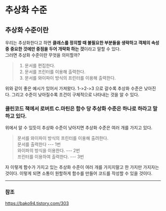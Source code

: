 # 추상화 수준
## 추상화 수준이란
우리는 추상화한다고 하면 **클래스를 정의할 때 불필요한 부분들을 생략하고 객체의 속성 중 중요한 것에만 중점을 두어 개략화 하는 것**이라고 말할 수 있다.<br>
그러면 추상화 수준이란 무엇을 의미할까?
>1) 문서를 편집한다.<br>
>2) 문서를 프린터를 이용해 출력한다. <br>
>3) 문서를 와이파이 방식의 프린터를 이용해 출력한다. 

위와 같이 좋은 예시가 있어서 가져왔다. 1->2->3 으로 갈수록 추상화 수준은 낮아진다. 그리고 수준이 낮아질수록 조건이 구체적으로 나타내는 것을 알 수 있다.
### 클린코드 책에서 로버트 C.마틴은 함수 당 추상화 수준은 하나로 하라고 말하고 있다.
위에서 알 수 있듯이 추상화 수준이 낮아지면 추상화 수준은 여러 개를 가지고 있다. 
> 문서를 와이파이 방식의 프린터를 이용해 출려한다.<BR>
문서를 출력한다 --- 1번<BR>
와이파의 방식을 이용한다. --- 2번<BR>
프린터를 이용하여 출력한다. --- 3번<BR>

자 이렇게 함수가 가지고 있는 추상화 수준이 여러 개를 가지지말고 한 가지만 가지자는 것이다. 이렇게 되면 소통이 원할하게 함수를 만들어 코드를 작성할 수 있을 것이다.

___
### 참조
https://bako94.tistory.com/303